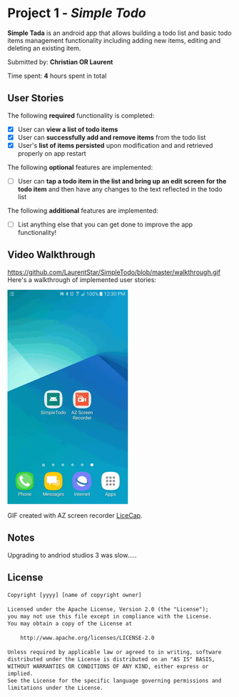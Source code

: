 # Project 1 - *Simple Todo*

**Simple Tada** is an android app that allows building a todo list and basic todo items management functionality including adding new items, editing and deleting an existing item.

Submitted by: **Christian OR Laurent**

Time spent: **4** hours spent in total

## User Stories

The following **required** functionality is completed:

* [x] User can **view a list of todo items**
* [x] User can **successfully add and remove items** from the todo list
* [x] User's **list of items persisted** upon modification and and retrieved properly on app restart

The following **optional** features are implemented:

* [ ] User can **tap a todo item in the list and bring up an edit screen for the todo item** and then have any changes to the text reflected in the todo list

The following **additional** features are implemented:

* [ ] List anything else that you can get done to improve the app functionality!

## Video Walkthrough
https://github.com/LaurentStar/SimpleTodo/blob/master/walkthrough.gif
Here's a walkthrough of implemented user stories:

<img src='walkthrough.gif' title='Video Walkthrough' width='' alt='Video Walkthrough' />

GIF created with AZ screen recorder [LiceCap](http://www.cockos.com/licecap/).

## Notes

Upgrading to andriod studios 3 was slow.....
## License

    Copyright [yyyy] [name of copyright owner]

    Licensed under the Apache License, Version 2.0 (the "License");
    you may not use this file except in compliance with the License.
    You may obtain a copy of the License at

        http://www.apache.org/licenses/LICENSE-2.0

    Unless required by applicable law or agreed to in writing, software
    distributed under the License is distributed on an "AS IS" BASIS,
    WITHOUT WARRANTIES OR CONDITIONS OF ANY KIND, either express or implied.
    See the License for the specific language governing permissions and
    limitations under the License.

